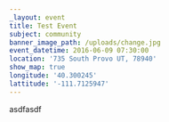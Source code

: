```yaml
---
_layout: event
title: Test Event
subject: community
banner_image_path: /uploads/change.jpg
event_datetime: 2016-06-09 07:30:00
location: '735 South Provo UT, 78940'
show_map: true
longitude: '40.300245'
lattitude: '-111.7125947'
---
```



asdfasdf